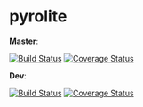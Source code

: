 # pyrolite

**Master**:

[![Build Status](https://travis-ci.org/morganjwilliams/pyrolite.svg?branch=master)](https://travis-ci.org/morganjwilliams/pyrolite) [![Coverage Status](https://coveralls.io/repos/github/morganjwilliams/pyrolite/badge.svg?branch=master)](https://coveralls.io/github/morganjwilliams/pyrolite?branch=master)

**Dev**:

[![Build Status](https://travis-ci.org/morganjwilliams/pyrolite.svg?branch=develop)](https://travis-ci.org/morganjwilliams/pyrolite)
[![Coverage Status](https://coveralls.io/repos/github/morganjwilliams/pyrolite/badge.svg?branch=develop)](https://coveralls.io/github/morganjwilliams/pyrolite?branch=develop)

